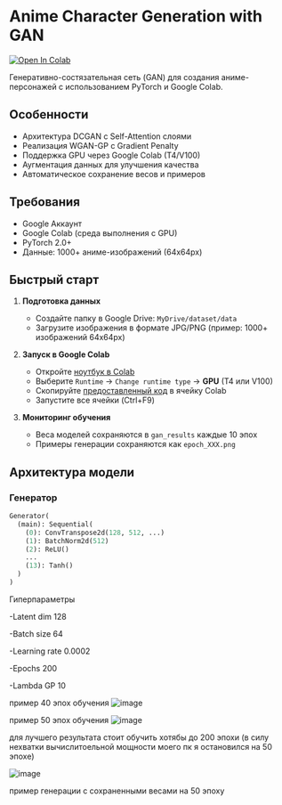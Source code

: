 # Anime Character Generation with GAN

[![Open In Colab](https://colab.research.google.com/assets/colab-badge.svg)](https://colab.research.google.com/github/yourusername/your-repo/blob/main/Anime_GAN.ipynb)

Генеративно-состязательная сеть (GAN) для создания аниме-персонажей с использованием PyTorch и Google Colab.

## Особенности

- Архитектура DCGAN с Self-Attention слоями
- Реализация WGAN-GP с Gradient Penalty
- Поддержка GPU через Google Colab (T4/V100)
- Аугментация данных для улучшения качества
- Автоматическое сохранение весов и примеров

## Требования

- Google Аккаунт
- Google Colab (среда выполнения с GPU)
- PyTorch 2.0+
- Данные: 1000+ аниме-изображений (64x64px)

## Быстрый старт

1. **Подготовка данных**
   - Создайте папку в Google Drive: `MyDrive/dataset/data`
   - Загрузите изображения в формате JPG/PNG (пример: 1000+ изображений 64x64px)

2. **Запуск в Google Colab**
   - Откройте [ноутбук в Colab](https://colab.research.google.com/)
   - Выберите `Runtime` → `Change runtime type` → **GPU** (T4 или V100)
   - Скопируйте [предоставленный код](#код) в ячейку Colab
   - Запустите все ячейки (Ctrl+F9)

3. **Мониторинг обучения**
   - Веса моделей сохраняются в `gan_results` каждые 10 эпох
   - Примеры генерации сохраняются как `epoch_XXX.png`

## Архитектура модели

### Генератор
```python
Generator(
  (main): Sequential(
    (0): ConvTranspose2d(128, 512, ...)
    (1): BatchNorm2d(512)
    (2): ReLU()
    ...
    (13): Tanh()
  )
)
```
Гиперпараметры

-Latent dim	128

-Batch size	64

-Learning rate	0.0002

-Epochs	200

-Lambda GP	10

пример 40 эпох обучения
![image](https://github.com/user-attachments/assets/340c6990-3a62-461b-a29e-b9d4f5dd9f87)

пример 50 эпох обучения
![image](https://github.com/user-attachments/assets/797cb75f-cac8-408b-a1d9-45bdd2108865)

для лучшего результата стоит обучить хотябы до 200 эпохи (в силу нехватки вычислитоельной мощности моего пк я остановился на 50 эпохе)

![image](https://github.com/user-attachments/assets/cd98ab61-599a-4f97-9009-0bfe0b4794a4)

пример генерации с сохраненными весами на 50 эпоху

